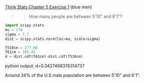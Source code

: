 [Think Stats Chapter 5 Exercise 1](http://greenteapress.com/thinkstats2/html/thinkstats2006.html#toc50) (blue men)

>> How many people are between 5'10" and 6'1"?

```python
import scipy.stats
mu = 178
sigma = 7.7
dist = scipy.stats.norm(loc=mu, scale=sigma)

f510cm = 177.80
f61cm = 185.42
d = dist.cdf(f61cm)-dist.cdf(f510cm)
```

python output: d=0.3427468376314737

Around 34% of the U.S male population are between 5'10" and 6'1".


